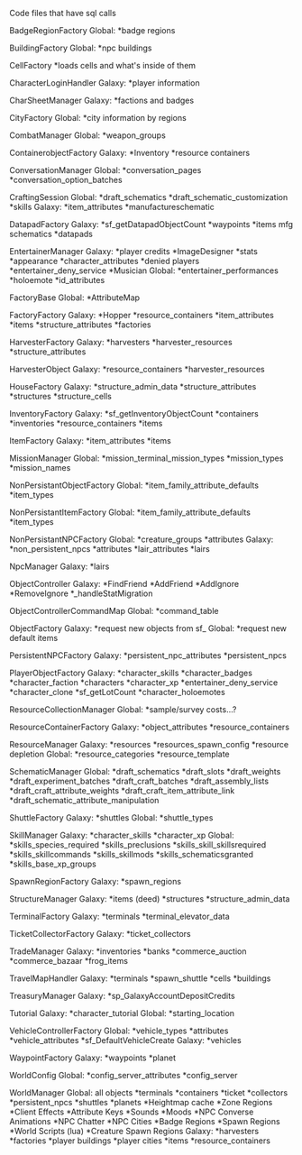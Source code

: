 Code files that have sql calls

BadgeRegionFactory
Global:
*badge regions

BuildingFactory
Global:
*npc buildings

CellFactory
*loads cells and what's inside of them

CharacterLoginHandler
Galaxy:
*player information

CharSheetManager
Galaxy:
*factions and badges 

CityFactory
Global: 
*city information by regions

CombatManager
Global:
*weapon_groups

ContainerobjectFactory
Galaxy:
*Inventory
*resource containers

ConversationManager
Global:
*conversation_pages
*conversation_option_batches

CraftingSession
Global:
*draft_schematics
*draft_schematic_customization
*skills
Galaxy:
*item_attributes
*manufactureschematic

DatapadFactory
Galaxy:
*sf_getDatapadObjectCount
*waypoints
*items  mfg schematics
*datapads

EntertainerManager
Galaxy:
*player credits
*ImageDesigner
*stats
*appearance
*character_attributes
*denied players
*entertainer_deny_service
*Musician
Global:
*entertainer_performances
*holoemote
*id_attributes

FactoryBase
Global:
*AttributeMap

FactoryFactory
Galaxy:
*Hopper
*resource_containers
*item_attributes
*items
*structure_attributes
*factories

HarvesterFactory
Galaxy:
*harvesters
*harvester_resources
*structure_attributes

HarvesterObject
Galaxy:
*resource_containers
*harvester_resources

HouseFactory
Galaxy:
*structure_admin_data
*structure_attributes
*structures
*structure_cells

InventoryFactory
Galaxy:
*sf_getInventoryObjectCount
*containers
*inventories
*resource_containers
*items

ItemFactory
Galaxy:
*item_attributes
*items

MissionManager
Global:
*mission_terminal_mission_types
*mission_types
*mission_names

NonPersistantObjectFactory
Global:
*item_family_attribute_defaults
*item_types

NonPersistantItemFactory
Global:
*item_family_attribute_defaults
*item_types

NonPersistantNPCFactory
Global:
*creature_groups
*attributes
Galaxy:
*non_persistent_npcs
*attributes
*lair_attributes
*lairs

NpcManager
Galaxy:
*lairs

ObjectController
Galaxy:
*FindFriend
*AddFriend
*AddIgnore
*RemoveIgnore
*_handleStatMigration

ObjectControllerCommandMap
Global:
*command_table

ObjectFactory
Galaxy:
*request new objects from sf_
Global:
*request new default items

PersistentNPCFactory
Galaxy:
*persistent_npc_attributes
*persistent_npcs

PlayerObjectFactory
Galaxy:
*character_skills
*character_badges
*character_faction
*characters
*character_xp
*entertainer_deny_service
*character_clone
*sf_getLotCount
*character_holoemotes

ResourceCollectionManager
Global:
*sample/survey costs...?

ResourceContainerFactory
Galaxy:
*object_attributes
*resource_containers

ResourceManager
Galaxy:
*resources
*resources_spawn_config
*resource depletion
Global:
*resource_categories
*resource_template

SchematicManager
Global:
*draft_schematics
*draft_slots
*draft_weights
*draft_experiment_batches
*draft_craft_batches
*draft_assembly_lists
*draft_craft_attribute_weights
*draft_craft_item_attribute_link
*draft_schematic_attribute_manipulation

ShuttleFactory
Galaxy:
*shuttles
Global:
*shuttle_types

SkillManager
Galaxy:
*character_skills
*character_xp
Global:
*skills_species_required
*skills_preclusions
*skills_skill_skillsrequired
*skills_skillcommands
*skills_skillmods
*skills_schematicsgranted
*skills_base_xp_groups

SpawnRegionFactory
Galaxy:
*spawn_regions

StructureManager
Galaxy:
*items (deed)
*structures
*structure_admin_data

TerminalFactory
Galaxy:
*terminals
*terminal_elevator_data

TicketCollectorFactory
Galaxy:
*ticket_collectors

TradeManager
Galaxy:
*inventories
*banks
*commerce_auction
*commerce_bazaar
*frog_items

TravelMapHandler
Galaxy:
*terminals
*spawn_shuttle
*cells
*buildings

TreasuryManager
Galaxy:
*sp_GalaxyAccountDepositCredits

Tutorial
Galaxy:
*character_tutorial
Global:
*starting_location

VehicleControllerFactory
Global:
*vehicle_types
*attributes
*vehicle_attributes
*sf_DefaultVehicleCreate
Galaxy:
*vehicles

WaypointFactory
Galaxy:
*waypoints
*planet

WorldConfig
Global:
*config_server_attributes
*config_server

WorldManager
Global:
all objects
*terminals
*containers
*ticket
*collectors
*persistent_npcs
*shuttles
*planets
*Heightmap cache
*Zone Regions
*Client Effects
*Attribute Keys
*Sounds
*Moods
*NPC Converse Animations
*NPC Chatter
*NPC Cities
*Badge Regions
*Spawn Regions
*World Scripts (lua)
*Creature Spawn Regions
Galaxy:
*harvesters
*factories
*player buildings
*player cities
*items
*resource_containers